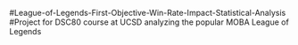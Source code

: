 #League-of-Legends-First-Objective-Win-Rate-Impact-Statistical-Analysis
#Project for DSC80 course at UCSD analyzing the popular MOBA League of Legends

